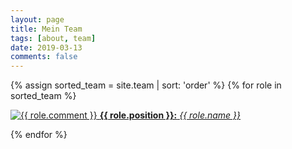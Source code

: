 ```yaml
---
layout: page
title: Mein Team
tags: [about, team]
date: 2019-03-13
comments: false
---
```

{% assign sorted_team = site.team | sort: 'order' %}
{% for role in sorted_team %}
  <p class="btn">
    <a href="{{ role.url }}">
      <img src="{{ site.url }}/assets/img/{{ role.image }}" title="{{ role.comment }}">
      <b>{{ role.position }}:</b> <i>{{ role.name }}</i>
    </a>
  </p>
{% endfor %}
